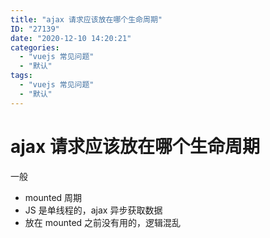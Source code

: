 ```yaml
---
title: "ajax 请求应该放在哪个生命周期"
ID: "27139"
date: "2020-12-10 14:20:21"
categories: 
  - "vuejs 常见问题"
  - "默认"
tags: 
  - "vuejs 常见问题"
  - "默认"
---
```


# ajax 请求应该放在哪个生命周期

一般

- mounted 周期
- JS 是单线程的，ajax 异步获取数据
- 放在 mounted 之前没有用的，逻辑混乱
